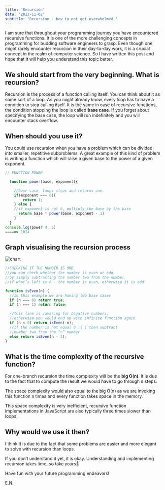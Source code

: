 ```yaml
---
title: 'Recursion'
date: '2023-11-02'
subtitle: 'Recursion - how to not get overwhelmed.'
---
```


I am sure that throughout your programming journey you have encountered recursive functions. It is one of the more challenging concepts in programming for budding software engineers to grasp. Even though one might rarely encounter recursion in their day-to-day work, it is a crucial concept in the realm of computer science. So I have written this post and hope that it will help you understand this topic better.

## We should start from the very beginning. What is recursion?

Recursion is the process of a function calling itself. You can think about it as some sort of a loop. As you might already know, every loop has to have a condition to stop calling itself. It is the same in case of recursive functions, the condition stopping the loop is called **base case**. If you forget about specifying the base case, the loop will run indefinitely and you will encounter stack overflow.

## When should you use it?

You could use recursion when you have a problem which can be divided into smaller, repetitive subproblems. A great example of this kind of problem is writing a function which will raise a given base to the power of a given exponent.

```js
// FUNCTION POWER

  function power(base, exponent){

    //base case, loops stops and returns one.
    if(exponent === 0){
    	return 1;
    } else {
    //if exponent is not 0, multiply the base by the base
      return base * power(base, exponent - 1)
    }
  }
console.log(power 4, 5)
=====> 1024
```

## Graph visualising the recursion process

![chart](../images/white.jpg)

```js
//CHECKING IF THE NUMBER IS ODD
//you can check whether the number is even or odd
//by simply subtracting the number two from the number,
//if what’s left is 0 - the number is even, otherwise it is odd

function isEven(n) {
  //in this example we are having two base cases
  if (n === 0) return true;
  if (n === 1) return false;

  //this line is covering for negative numbers,
  //otherwise you would end up with infinite function again
  if (n < 0) return isEven(-n);
  //if the number is not equal 0 || 1 then subtract
  //number two from the “n” number
  else return isEven(n - 2);
}
```

## What is the time complexity of the recursive function?

For one-branch recursion the time complexity will be the **big O(n)**. It is due to the fact that to compute the result we would have to go through n steps.

The space complexity would also equal to the big O(n) as we are invoking this function n times and every function takes space in the memory.

This space complexity is very inefficient, recursive function implementations in JavaScript are also typically three times slower than loops.

## Why would we use it then?

I think it is due to the fact that some problems are easier and more elegant to solve with recursion than loops.

If you don’t understand it yet, it is okay. Understanding and implementing recursion takes time, so take yours🙂

Have fun with your future programming endeavors!

E.N.
